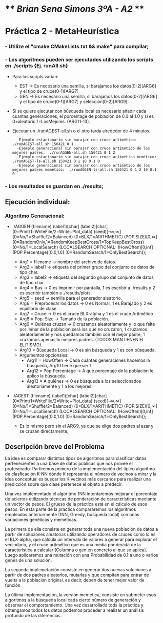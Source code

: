 # ** _Brian Sena Simons 3ºA - A2_ **
# Práctica 2 - MetaHeurística

### - Utilize el "cmake CMakeLists.txt && make" para compilar;
### - Los algoritmos pueden ser ejecutados utilizando los scripts en ./scripts {Ej. runAll.sh}
- Para los scripts varian:
    - EST -> Es necesario una semilla, si barajamos los datos(0-2)[ARG6] y el tipo de cruce(0-1)[ARG7]
    - GEN -> Es necesario una semilla, si barajamos los datos(0-2)[ARG6] y el tipo de cruce(0-1)[ARG7] y selección(0-2)[ARG9].
- Si se quiere ejecutar con búsqueda local es necesario añadir cada cuantas generaciones, el porcentage de población de 0.0 al 1.0 y si es 0=aleatorio 1=LosMejores. (ARG11-13).
- Ejecutar un ./runAGEST-all.sh o el otro tarda alrededor de 4 minutos.

        -Ejemplo estacionario sin barajar con cruce artimético:  ./runAGEST-all.sh 150421 0 1
        -Ejemplo generacional sin barajar con cruce artimético de los mejores padres:  ./runAGGEN-all.sh 150421 0 1 2
        -Ejemplo estacionario sin barajar con cruce artimético memético:  ./runAGEST-ls-all.sh 150421 0 1 10 0.1 0
        -Ejemplo generacional sin barajar con cruce artimético de los mejores padres memético:  ./runAGGEN-ls-all.sh 150421 0 1 2 10 0.1 0

### - Los resultados se guardan en ./results;
## Ejecución individual:
### Algoritmo Generacional:
- ./AGGEN (filename) (label1)\[char\] (label2)\[char\] (0=Print/1=WriteFile/2=Write+Plot\_data) (seed)[-∞,∞]
(0=No/1=Shuffle/2=Balanced) (0=BLX/1=ARITHMETIC) (POP.SIZE)\[0,∞\] (0=RandomOnly,1=RandomKeepBestCross/1=TopKeepBestCross) (0=No/1=LocalSearch)
{LOCALSEARCH OPTIONAL: (HowOften)\[0,inf\] (POP.Percentage)\[0.0,1.0\] (0=RandomSearch/1=OnlyBestSearch)};

    - Arg1 = filename -> nombre del archivo de datos.
    - Arg2 = label1 -> etiqueta del primer grupo del conjunto de datos de tipo char.
    - Arg3 = label2 -> etiqueta del segundo grupo del conjunto de datos de tipo char.
    - Arg4 = Bus -> 0 es imprimir por pantalla, 1 es escribir a ./results y 2 es escribir también a ./resutls/plots.
    - Arg5 = seed -> semilla para el generador aleatorio.
    - Arg6 = Preprocesar los datos -> 0 es Normal, 1 es Barajado y 2 es equilibrio de clase.
    - Arg7 = Cruce -> 0 es el cruce BLX-alpha y 1 es el cruce Aritmético
    - Arg8 = Pop. Size -> Tamaño de la población.
    - Arg9 = Quiénes cruzan -> 0 cruzamos aleatoriamente y lo que falte por llenar de la población será los que no cruzaron,
            1 cruzamos aleatoriamente y nos quedamos también con el mejor padre, 1 cruzamos apenas lo mejores padres.
            (TODOS MANTIENEN EL ELITISMO).
    - Arg10 = Búsqueda Local -> 0 es sin búsqueda y 1 es con búsqueda.
    - Argumentos opcionales:
        - Arg11 = HowOften -> Cada cuántas generaciones hacemos la búsqueda, Arg10 tiene que ser 1.
        - Arg12 = Pop.Percentage -> A qué porcentaje de la población le aplico la búsqueda.
        - Arg13 = A quiénes -> 0 es búsqueda a los seleccionados aleatoriamente y 1 a los mejores.

- ./AGEST (filename) (label1)\[char\] (label2)\[char\] (0=Print/1=WriteFile/2=Write+Plot\_data) (seed)[-∞,∞]
(0=No/1=Shuffle/2=Balanced) (0=BLX/1=ARITHMETIC) (POP.SIZE)\[0,∞\] (0=No/1=LocalSearch)
{LOCALSEARCH OPTIONAL: (HowOften)\[0,inf\] (POP.Percentage)\[0.0,1.0\] (0=RandomSearch/1=OnlyBestSearch)};

    - Es lo mismo pero sin el ARG9, ya que se elige dos padres al azar y se cruzan directamente;

## Descripción breve del Problema
La idea es comparar distintos tipos de algoritmos para clasificar datos pertenecientes
a una base de datos públicas que nos provee el profesorado. Partiremos primero
de la implementación del típico algoritmo de clasficación K-NN dónde K representa
el número de vecinos a mirar y la idea conceptual es buscar los K vecinos más
cercanos para realizar una predicción sobre que clase pertenece el objeto a predecir.

Una vez implementado el algoritmo 1NN intentaremos mejorar el porcentaje de aciertos
utilizando técnicas de ponderación de características mediante un vector de pesos.
El grueso de la práctica está en el cálculo de esos pesos. En esta parte de la
práctica compararemos los algoritmos empleados anteriormente (1NN, Greedy,
búsqueda local) con unas variaciones genéticas y meméticas.

La primera de ella consiste en generar toda una nueva población de datos a
partir de soluciones aleatorias utilizando operadores de cruces como lo
es el BLX-alpha, que calcula un intervalo de valores a generar para explorar
el vecindario, y el cruce aritmético que es una media ponderada de la característica
a calcular (Columna o gen en concreto al que se aplica). Luego aplicaremos una
mutación con una Probabilidad de 0.1 a uno o varios genes de una solución.

La segunda implemetación consiste en generar dos nuevas soluciones a partir de
dos padres aleatorios, mutarlas y que compitan para entrar de vuelta a la población
original, es decir, deben de tener mejor valor de función.

La última implementación, la versión memética, consiste en submeter esos algoritmos
a la búsqueda local cada cierto número de generación y observar el comportamiento.
Una vez desarrollado toda la práctica y obtengamos todos los datos podemos
proceder a realizar un análisis profundo de las diferencias.
